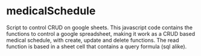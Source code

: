 # medicalSchedule
Script to control CRUD on google sheets.
This javascript code contains the functions to control a google spreadsheet, making it work as a CRUD based medical schedule, with create, update and delete functions.
The read function is based in a sheet cell that contains a query formula (sql alike).

